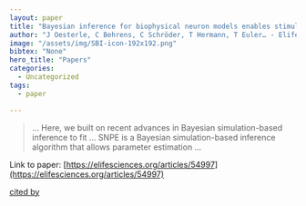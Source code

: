 ```yaml
---
layout: paper
title: "Bayesian inference for biophysical neuron models enables stimulus optimization for retinal neuroprosthetics"
author: "J Oesterle, C Behrens, C Schröder, T Hermann, T Euler… - Elife, 2020 - elifesciences.org"
image: "/assets/img/SBI-icon-192x192.png"
bibtex: "None"
hero_title: "Papers"
categories:
  - Uncategorized
tags:
  - paper

---
```

>… Here, we built on recent advances in Bayesian simulation-based inference to fit … SNPE is a Bayesian simulation-based inference algorithm that allows parameter estimation …

Link to paper: [https://elifesciences.org/articles/54997](https://elifesciences.org/articles/54997)

[cited by](https://scholar.google.com/scholar?cites=16474599872544323574&as_sdt=2005&sciodt=0,5&hl=en&num=20)
